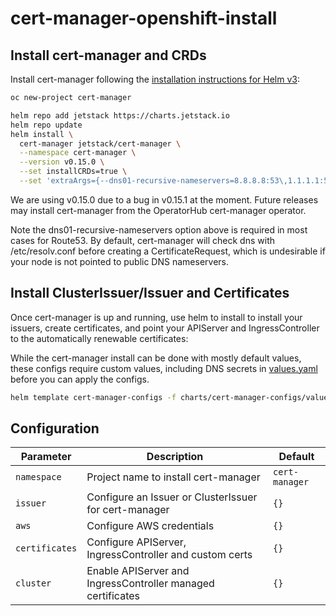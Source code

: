 # cert-manager-openshift-install

## Install cert-manager and CRDs

Install cert-manager following the [installation instructions for Helm v3](https://cert-manager.io/docs/installation/kubernetes/#steps):

```bash
oc new-project cert-manager

helm repo add jetstack https://charts.jetstack.io
helm repo update
helm install \
  cert-manager jetstack/cert-manager \
  --namespace cert-manager \
  --version v0.15.0 \
  --set installCRDs=true \
  --set 'extraArgs={--dns01-recursive-nameservers=8.8.8.8:53\,1.1.1.1:53}'
```

We are using v0.15.0 due to a bug in v0.15.1 at the moment. Future releases may install cert-manager from the OperatorHub cert-manager operator.

Note the dns01-recursive-nameservers option above is required in most cases for Route53. By default, cert-manager will check dns with /etc/resolv.conf before creating a CertificateRequest, which is undesirable if your node is not pointed to public DNS nameservers.

## Install ClusterIssuer/Issuer and Certificates

Once cert-manager is up and running, use helm to install to install your issuers, create certificates, and point your APIServer and IngressController to the automatically renewable certificates:

While the cert-manager install can be done with mostly default values, these configs require custom values, including DNS secrets in [values.yaml](./values.yaml) before you can apply the configs.


```bash
helm template cert-manager-configs -f charts/cert-manager-configs/values.yaml ./charts/cert-manager-configs | oc apply -f -
```

## Configuration

| Parameter                                        | Description                                                  | Default                               |
| ------------------------------------------------ | -------------------------------------------------------------| ------------------------------------- |
| `namespace`                                      | Project name to install cert-manager                         | `cert-manager`                        |
| `issuer`                                         | Configure an Issuer or ClusterIssuer for cert-manager        | `{}`                                  |
| `aws`                                            | Configure AWS credentials                                    | `{}`                                  |
| `certificates`                                   | Configure APIServer, IngressController and custom certs      | `{}`                                  |
| `cluster`                                        | Enable APIServer and IngressController managed certificates  | `{}`                                  |
